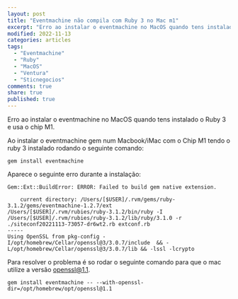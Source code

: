 ```yaml
---
layout: post
title: "Eventmachine não compila com Ruby 3 no Mac m1"
excerpt: "Erro ao instalar o eventmachine no MacOS quando tens instalado o Ruby 3 e usa o chip M1"
modified: 2022-11-13
categories: articles
tags: 
  - "Eventmachine"
  - "Ruby"
  - "MacOS"
  - "Ventura"
  - "Sticnegocios"
comments: true
share: true
published: true
---
```

 
Erro ao instalar o eventmachine no MacOS quando tens instalado o Ruby 3 e usa o chip M1.

Ao instalar o eventmachine gem num Macbook/iMac com o Chip M1 tendo o ruby 3 instalado rodando o seguinte comando:

~~~~
gem install eventmachine 
~~~~

Aparece o seguinte erro durante a instalação:

~~~~
Gem::Ext::BuildError: ERROR: Failed to build gem native extension.

    current directory: /Users/[$USER]/.rvm/gems/ruby-3.1.2/gems/eventmachine-1.2.7/ext
/Users/[$USER]/.rvm/rubies/ruby-3.1.2/bin/ruby -I /Users/[$USER]/.rvm/rubies/ruby-3.1.2/lib/ruby/3.1.0 -r ./siteconf20221113-73057-dr6wt2.rb extconf.rb
-----
Using OpenSSL from pkg-config -I/opt/homebrew/Cellar/openssl@3/3.0.7/include  && -L/opt/homebrew/Cellar/openssl@3/3.0.7/lib && -lssl -lcrypto
~~~~

Para resolver o problema é so rodar o seguinte comando para que o mac utilize a versão openssl@1.1. 
~~~~
gem install eventmachine -- --with-openssl-dir=/opt/homebrew/opt/openssl@1.1
~~~~